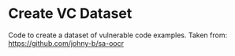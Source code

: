 # Create VC Dataset

Code to create a dataset of vulnerable code examples.
Taken from: https://github.com/johny-b/sa-oocr
